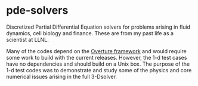 pde-solvers
===========

Discretized Partial Differential Equation solvers for problems arising in fluid dynamics, cell biology and finance. These are from my past life as a scientist at LLNL.

Many of the codes depend on the [Overture framework](http://www.overtureframework.org/) and would require some work to build with the current releases. However, the 1-d test cases have no dependencies and should build on a Unix box. The purpose of the 1-d test codes was to demonstrate and study some of the physics and core numerical issues arising in the full 3-Dsolver.



